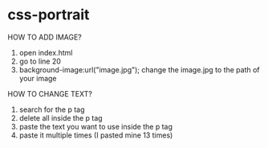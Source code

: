 # css-portrait

HOW TO ADD IMAGE?

1. open index.html
2. go to line 20
3. background-image:url("image.jpg"); change the image.jpg to the path of your image

HOW TO CHANGE TEXT?

1. search for the p tag
2. delete all inside the p tag
3. paste the text you want to use inside the p tag
4. paste it multiple times (I pasted mine 13 times)
